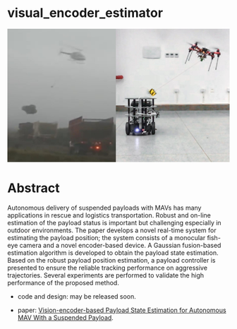 # visual_encoder_estimator

![image-20210829182057704](README.assets/image-20210829182057704.png)

# Abstract

Autonomous delivery of suspended payloads with MAVs has many applications in rescue and logistics transportation. Robust and on-line estimation of the payload status is important but challenging especially in outdoor environments. The paper develops a novel real-time system for estimating the payload position; the system consists of a monocular fish-eye camera and a novel encoder-based device. A Gaussian fusion-based estimation algorithm is developed to obtain the payload state estimation. Based on the robust payload position estimation, a payload controller is presented to ensure the reliable tracking performance on aggressive trajectories. Several experiments are performed to validate the high performance of the proposed method.

* code and design: may be released soon.

* paper: [Vision-encoder-based Payload State Estimation for Autonomous MAV
  With a Suspended Payload](./paper/ren2021.pdf).


